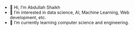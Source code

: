 - 👋 Hi, I’m Abdullah Shaikh
- 👀 I’m interested in data science, AI, Machine Learning, Web development, etc.
- 🌱 I’m currently learning computer science and engineering.

<!---
AbdullahSkh/AbdullahSkh is a ✨ special ✨ repository because its `README.md` (this file) appears on your GitHub profile.
You can click the Preview link to take a look at your changes.
--->
